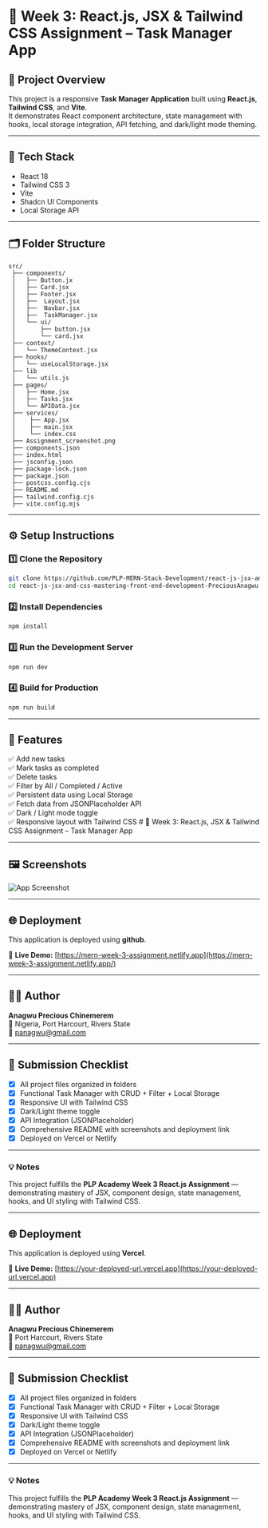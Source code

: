 # 🧠 Week 3: React.js, JSX & Tailwind CSS Assignment – Task Manager App

## 🚀 Project Overview
This project is a responsive **Task Manager Application** built using **React.js**, **Tailwind CSS**, and **Vite**.  
It demonstrates React component architecture, state management with hooks, local storage integration, API fetching, and dark/light mode theming.

---

## 🧰 Tech Stack
- React 18
- Tailwind CSS 3
- Vite
- Shadcn UI Components
- Local Storage API

---

## 🗂️ Folder Structure
```
src/
 ├── components/
 │   ├── Button.jx
 │   ├── Card.jsx
 │   ├── Footer.jsx
 │   ├──  Layout.jsx
 │   ├──  Navbar.jsx
 │   ├──  TaskManager.jsx
 │   └── ui/
 │       ├── button.jsx
 │       └── card.jsx
 ├── context/
 │   └── ThemeContext.jsx
 ├── hooks/
 │   └── useLocalStorage.jsx
 ├── lib
 │   └── utils.js
 ├── pages/
 │   ├── Home.jsx
 │   ├── Tasks.jsx
 │   └── APIData.jsx
 ├── services/
 │    ├── App.jsx
 │    ├── main.jsx
 │    └── index.css
 ├── Assignment_screenshot.png
 ├── components.json
 ├── index.html
 ├── jsconfig.json
 ├── package-lock.json
 ├── package.json
 ├── postcss.config.cjs
 ├── README.md
 ├── tailwind.config.cjs
 ├── vite.config.mjs
```

---

## ⚙️ Setup Instructions

### 1️⃣ Clone the Repository
```bash
git clone https://github.com/PLP-MERN-Stack-Development/react-js-jsx-and-css-mastering-front-end-development-PreciousAnagwu.git
cd react-js-jsx-and-css-mastering-front-end-development-PreciousAnagwu
```

### 2️⃣ Install Dependencies
```bash
npm install
```

### 3️⃣ Run the Development Server
```bash
npm run dev
```

### 4️⃣ Build for Production
```bash
npm run build
```

---

## 🌈 Features
✅ Add new tasks  
✅ Mark tasks as completed  
✅ Delete tasks  
✅ Filter by All / Completed / Active  
✅ Persistent data using Local Storage  
✅ Fetch data from JSONPlaceholder API  
✅ Dark / Light mode toggle  
✅ Responsive layout with Tailwind CSS  # 🧠 Week 3: React.js, JSX & Tailwind CSS Assignment – Task Manager App

---

## 🖼️ Screenshots
![App Screenshot](/.Assignment_screenshot.png)

---

## 🌐 Deployment

This application is deployed using **github**.

🔗 **Live Demo:** [https://mern-week-3-assignment.netlify.app](https://mern-week-3-assignment.netlify.app/)

---

## 👩‍💻 Author
**Anagwu Precious Chinemerem**  
📍 Nigeria, Port Harcourt, Rivers State  
📧 panagwu@gmail.com  

---

## 🧪 Submission Checklist
- [x] All project files organized in folders  
- [x] Functional Task Manager with CRUD + Filter + Local Storage  
- [x] Responsive UI with Tailwind CSS  
- [x] Dark/Light theme toggle  
- [x] API Integration (JSONPlaceholder)  
- [x] Comprehensive README with screenshots and deployment link  
- [x] Deployed on Vercel or Netlify  

---

### 💡 Notes
This project fulfills the **PLP Academy Week 3 React.js Assignment** — demonstrating mastery of JSX, component design, state management, hooks, and UI styling with Tailwind CSS.

---


## 🌐 Deployment

This application is deployed using **Vercel**.

🔗 **Live Demo:** [https://your-deployed-url.vercel.app](https://your-deployed-url.vercel.app)

---

## 👩‍💻 Author
**Anagwu Precious Chinemerem**  
📍 Port Harcourt, Rivers State  
📧 panagwu@gmail.com  

---

## 🧪 Submission Checklist
- [x] All project files organized in folders  
- [x] Functional Task Manager with CRUD + Filter + Local Storage  
- [x] Responsive UI with Tailwind CSS  
- [x] Dark/Light theme toggle  
- [x] API Integration (JSONPlaceholder)  
- [x] Comprehensive README with screenshots and deployment link  
- [x] Deployed on Vercel or Netlify  

---

### 💡 Notes
This project fulfills the **PLP Academy Week 3 React.js Assignment** — demonstrating mastery of JSX, component design, state management, hooks, and UI styling with Tailwind CSS.
